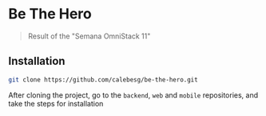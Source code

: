 # Be The Hero
> Result of the "Semana OmniStack 11"

## Installation

```sh
git clone https://github.com/calebesg/be-the-hero.git
```

After cloning the project, go to the ``backend``, ``web`` and ``mobile`` repositories, and take the steps for installation
